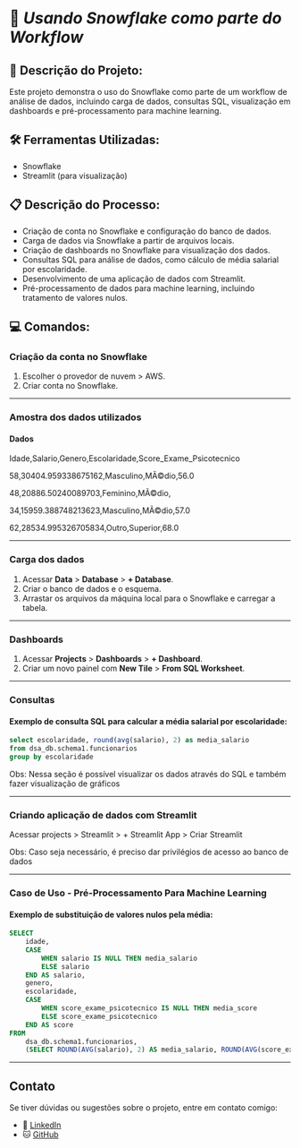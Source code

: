 # 🚀 ***Usando Snowflake como parte do Workflow***

## 📖 **Descrição do Projeto:**
Este projeto demonstra o uso do Snowflake como parte de um workflow de análise de dados, incluindo carga de dados, consultas SQL, visualização em dashboards e pré-processamento para machine learning.


## 🛠️ Ferramentas Utilizadas:
- Snowflake
- Streamlit (para visualização)


## 📋 **Descrição do Processo:**
- Criação de conta no Snowflake e configuração do banco de dados.
- Carga de dados via Snowflake a partir de arquivos locais.
- Criação de dashboards no Snowflake para visualização dos dados.
- Consultas SQL para análise de dados, como cálculo de média salarial por escolaridade.
- Desenvolvimento de uma aplicação de dados com Streamlit.
- Pré-processamento de dados para machine learning, incluindo tratamento de valores nulos.


## 💻 **Comandos:** 

### Criação da conta no Snowflake
1. Escolher o provedor de nuvem > AWS.
2. Criar conta no Snowflake.

---

### Amostra dos dados utilizados

#### Dados 

Idade,Salario,Genero,Escolaridade,Score_Exame_Psicotecnico

58,30404.959338675162,Masculino,MÃ©dio,56.0

48,20886.50240089703,Feminino,MÃ©dio,

34,15959.388748213623,Masculino,MÃ©dio,57.0

62,28534.995326705834,Outro,Superior,68.0

---

### Carga dos dados
1. Acessar **Data** > **Database** > **+ Database**.
2. Criar o banco de dados e o esquema.
3. Arrastar os arquivos da máquina local para o Snowflake e carregar a tabela.

---

### Dashboards
1. Acessar **Projects** > **Dashboards** > **+ Dashboard**.
2. Criar um novo painel com **New Tile** > **From SQL Worksheet**.

---

### Consultas

#### Exemplo de consulta SQL para calcular a média salarial por escolaridade:

```sql
select escolaridade, round(avg(salario), 2) as media_salario
from dsa_db.schema1.funcionarios
group by escolaridade
```

Obs: Nessa seção é possível visualizar os dados através do SQL e também fazer visualização de gráficos

---

### Criando aplicação de dados com Streamlit

Acessar projects > Streamlit > + Streamlit App > Criar Streamlit

Obs: Caso seja necessário, é preciso dar privilégios de acesso ao banco de dados


---

### Caso de Uso - Pré-Processamento Para Machine Learning

#### Exemplo de substituição de valores nulos pela média:

```sql
SELECT 
    idade, 
    CASE
        WHEN salario IS NULL THEN media_salario
        ELSE salario
    END AS salario,
    genero, 
    escolaridade,
    CASE
        WHEN score_exame_psicotecnico IS NULL THEN media_score
        ELSE score_exame_psicotecnico
    END AS score
FROM 
    dsa_db.schema1.funcionarios,
    (SELECT ROUND(AVG(salario), 2) AS media_salario, ROUND(AVG(score_exame_psicotecnico), 2) AS media_score FROM dsa_db.schema1.funcionarios) as subquery

```

---
## Contato

Se tiver dúvidas ou sugestões sobre o projeto, entre em contato comigo:

- 💼 [LinkedIn](https://www.linkedin.com/in/henrique-k-32967a2b5/)
- 🐱 [GitHub](https://github.com/henriquekurata?tab=overview&from=2024-09-01&to=2024-09-01)
